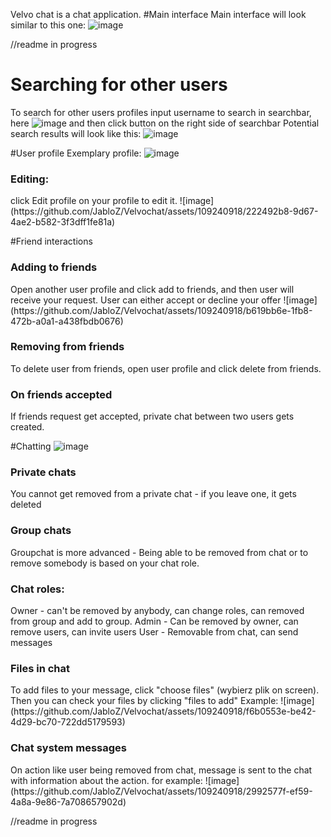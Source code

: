 
Velvo chat is a chat application.
#Main interface
Main interface will look similar to this one:
![image](https://github.com/JabloZ/Velvochat/assets/109240918/5edeba64-0b9a-4d69-8bc3-22ecc4ad5701)

//readme in progress

# Searching for other users
To search for other users profiles input username to search in searchbar, here ![image](https://github.com/JabloZ/Velvochat/assets/109240918/c81fa673-540c-4d6c-a3c1-1aa0f54934ef) and then click button on the right side of searchbar
Potential search results will look like this: ![image](https://github.com/JabloZ/Velvochat/assets/109240918/311c6287-65d5-45ec-add8-61de17fd3737)

#User profile
Exemplary profile: ![image](https://github.com/JabloZ/Velvochat/assets/109240918/2c14b5f8-b49a-4d84-a28f-90382adac06b)
<h3>Editing:</h3>
  click Edit profile on your profile to edit it. ![image](https://github.com/JabloZ/Velvochat/assets/109240918/222492b8-9d67-4ae2-b582-3f3dff1fe81a)

#Friend interactions
<h3>Adding to friends</h3>
  Open another user profile and click add to friends, and then user will receive your request. User can either accept or decline your offer ![image](https://github.com/JabloZ/Velvochat/assets/109240918/b619bb6e-1fb8-472b-a0a1-a438fbdb0676)
<h3>Removing from friends</h3>
  To delete user from friends, open user profile and click delete from friends.
<h3>On friends accepted</h3>
  If friends request get accepted, private chat between two users gets created.

#Chatting
![image](https://github.com/JabloZ/Velvochat/assets/109240918/e3250169-1963-4907-a925-5f68b35f50c0)

<h3>Private chats</h3>

You cannot get removed from a private chat - if you leave one, it gets deleted
<h3>Group chats</h3>
Groupchat is more advanced - Being able to be removed from chat or to remove somebody is based on your chat role.
<h3>Chat roles:</h3>
Owner - can't be removed by anybody, can change roles, can removed from group and add to group.
Admin - Can be removed by owner, can remove users, can invite users
User - Removable from chat, can send messages
<h3>Files in chat</h3>
To add files to your message, click "choose files" (wybierz plik on screen). Then you can check your files by clicking "files to add" Example:  ![image](https://github.com/JabloZ/Velvochat/assets/109240918/f6b0553e-be42-4d29-bc70-722dd5179593)

<h3>Chat system messages</h3>
On action like user being removed from chat, message is sent to the chat with information about the action. for example: ![image](https://github.com/JabloZ/Velvochat/assets/109240918/2992577f-ef59-4a8a-9e86-7a708657902d)

//readme in progress

